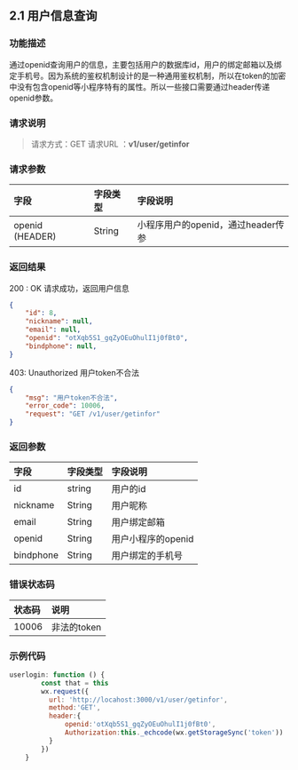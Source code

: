 ## 2.1 用户信息查询

### 功能描述

通过openid查询用户的信息，主要包括用户的数据库id，用户的绑定邮箱以及绑定手机号。因为系统的鉴权机制设计的是一种通用鉴权机制，所以在token的加密中没有包含openid等小程序特有的属性。所以一些接口需要通过header传递openid参数。

### 请求说明

> 请求方式：GET  请求URL ：**v1/user/getinfor**

### 请求参数

| 字段             | 字段类型 | 字段说明                           |
| :--------------- | :------- | :--------------------------------- |
| openid  (HEADER) | String   | 小程序用户的openid，通过header传参 |

### 返回结果

200 : OK  请求成功，返回用户信息

```json
{
    "id": 8,
    "nickname": null,
    "email": null,
    "openid": "otXqb5S1_gqZyOEuOhulI1j0fBt0",
    "bindphone": null,
}
```

403: Unauthorized 用户token不合法

```json
{
    "msg": "用户token不合法",
    "error_code": 10006,
    "request": "GET /v1/user/getinfor"
}
```

### 返回参数

| 字段      | 字段类型 | 字段说明           |
| :-------- | :------- | :----------------- |
| id        | string   | 用户的id           |
| nickname  | String   | 用户昵称           |
| email     | String   | 用户绑定邮箱       |
| openid    | String   | 用户小程序的openid |
| bindphone | String   | 用户绑定的手机号   |

### 错误状态码

| 状态码 | 说明        |
| :----- | :---------- |
| 10006  | 非法的token |

### 示例代码

```javascript
userlogin: function () {
        const that = this
        wx.request({
          url: 'http://locahost:3000/v1/user/getinfor',
          method:'GET',
          header:{
              openid:'otXqb5S1_gqZyOEuOhulI1j0fBt0',
              Authorization:this._echcode(wx.getStorageSync('token'))
          }
        })
    }
```


